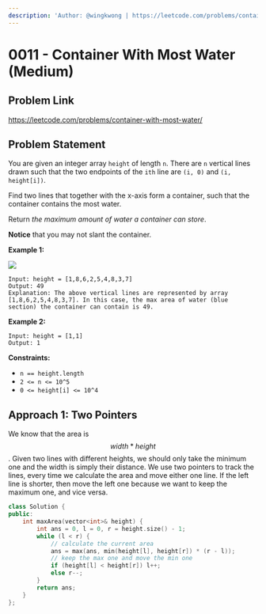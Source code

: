 ```yaml
---
description: 'Author: @wingkwong | https://leetcode.com/problems/container-with-most-water/'
---
```


# 0011 - Container With Most Water (Medium)

## Problem Link

https://leetcode.com/problems/container-with-most-water/

## Problem Statement

You are given an integer array `height` of length `n`. There are `n` vertical lines drawn such that the two endpoints of the `ith` line are `(i, 0)` and `(i, height[i])`.

Find two lines that together with the x-axis form a container, such that the container contains the most water.

Return _the maximum amount of water a container can store_.

**Notice** that you may not slant the container.

**Example 1:**

![](https://s3-lc-upload.s3.amazonaws.com/uploads/2018/07/17/question\_11.jpg)

```
Input: height = [1,8,6,2,5,4,8,3,7]
Output: 49
Explanation: The above vertical lines are represented by array [1,8,6,2,5,4,8,3,7]. In this case, the max area of water (blue section) the container can contain is 49.
```

**Example 2:**

```
Input: height = [1,1]
Output: 1
```

**Constraints:**

* `n == height.length`
* `2 <= n <= 10^5`
* `0 <= height[i] <= 10^4`

## Approach 1: Two Pointers

We know that the area is $$width * height$$. Given two lines with different heights, we should only take the minimum one and the width is simply their distance. We use two pointers to track the lines, every time we calculate the area and move either one line. If the left line is shorter, then move the left one because we want to keep the maximum one, and vice versa.

<SolutionAuthor name="@wingkwong"/>

```cpp
class Solution {
public:
    int maxArea(vector<int>& height) {
        int ans = 0, l = 0, r = height.size() - 1;
        while (l < r) {
            // calculate the current area
            ans = max(ans, min(height[l], height[r]) * (r - l));
            // keep the max one and move the min one
            if (height[l] < height[r]) l++;
            else r--;
        }
        return ans;
    }
};
```
